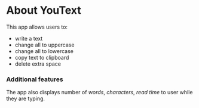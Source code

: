 # About YouText

This app allows users to:

- write a text
- change all to uppercase
- change all to lowercase
- copy text to clipboard
- delete extra space

### Additional features
The app also displays number of *words*, *characters*, *read time* to user while they are typing.
